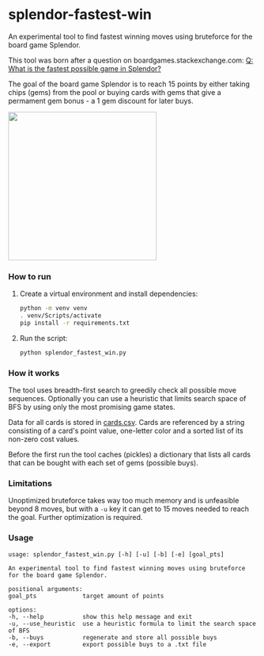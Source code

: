 # splendor-fastest-win
An experimental tool to find fastest winning moves using bruteforce for the board game Splendor.

This tool was born after a question on boardgames.stackexchange.com: [Q: What is the fastest possible game in Splendor?](https://boardgames.stackexchange.com/questions/44948/what-is-the-fastest-possible-game-in-splendor)

The goal of the board game Splendor is to reach 15 points by either taking chips (gems) from the pool or buying cards with gems that give a permament gem bonus - a 1 gem discount for later buys.

<img src="https://github.com/monk-time/splendor-fastest-win/assets/7759622/9baa7e54-dd27-410d-8e86-e5e21c879de3" height="300px"/>

### How to run
1. Create a virtual environment and install dependencies:
   ```bash
   python -m venv venv
   . venv/Scripts/activate
   pip install -r requirements.txt
   ```
2. Run the script:
   ```bash
   python splendor_fastest_win.py
   ```

### How it works
The tool uses breadth-first search to greedily check all possible move sequences. Optionally you can use a heuristic that limits search space of BFS by using only the most promising game states.

Data for all cards is stored in [cards.csv](cards.csv). Cards are referenced by a string consisting of a card's point value, one-letter color and a sorted list of its non-zero cost values.

Before the first run the tool caches (pickles) a dictionary that lists all cards that can be bought with each set of gems (possible buys).

### Limitations
Unoptimized bruteforce takes way too much memory and is unfeasible beyond 8 moves, but with a `-u` key it can get to 15 moves needed to reach the goal. Further optimization is required.

### Usage
```
usage: splendor_fastest_win.py [-h] [-u] [-b] [-e] [goal_pts]

An experimental tool to find fastest winning moves using bruteforce for the board game Splendor.

positional arguments:
goal_pts             target amount of points

options:
-h, --help           show this help message and exit
-u, --use_heuristic  use a heuristic formula to limit the search space of BFS
-b, --buys           regenerate and store all possible buys
-e, --export         export possible buys to a .txt file
```
